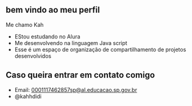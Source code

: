 ## bem vindo ao meu perfil 

Me chamo Kah
- EStou estudando no Alura
- Me desenvolvendo na linguagem Java script
- Esse é um espaço de organização de compartilhamento de projetos desenvolvidos

 ## Caso queira entrar em contato comigo
 
 - Email: 0001117462857sp@al.educacao.sp.gov.br
 - @kahhdidi
